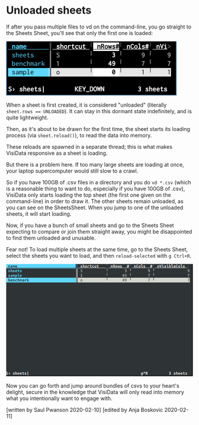 # Unloaded sheets

If after you pass multiple files to vd on the command-line, you go straight to the Sheets Sheet, you'll see that only the first one is loaded:

![unloaded](/blog/assets/2020-unloaded-screenshot-1.png)

When a sheet is first created, it is considered "unloaded" (literally `sheet.rows == UNLOADED`).
It can stay in this dormant state indefinitely, and is quite lightweight.

Then, as it's about to be drawn for the first time, the sheet starts its loading process (via `sheet.reload()`), to read the data into memory.

These reloads are spawned in a separate thread; this is what makes VisiData responsive as a sheet is loading.

But there is a problem here.  If too many large sheets are loading at once, your laptop supercomputer would still slow to a crawl.

So if you have 100GB of .csv files in a directory and you do `vd *.csv` (which is a reasonable thing to want to do, especially if you have 100GB of .csv), VisiData only starts loading the top sheet (the first one given on the command-line) in order to draw it.  The other sheets remain unloaded, as you can see on the SheetsSheet.  When you jump to one of the unloaded sheets, it will start loading.

Now, if you have a bunch of small sheets and go to the Sheets Sheet expecting to compare or join them straight away, you might be disappointed to find them unloaded and unusable.

Fear not!  To load multiple sheets at the same time, go to the Sheets Sheet, select the sheets you want to load, and then `reload-selected` with `g Ctrl+R`.

![loaded](/blog/assets/2020-unloaded-screenshot-2.png)

Now you can go forth and jump around bundles of csvs to your heart's delight, secure in the knowledge that VisiData will only read into memory what you intentionally want to engage with.


[written by Saul Pwanson 2020-02-10]
[edited by Anja Boskovic 2020-02-11]
